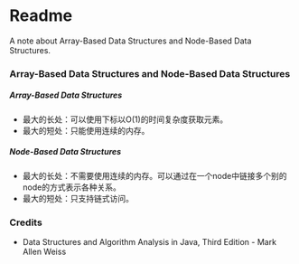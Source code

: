 # Readme
A note about Array-Based Data Structures and Node-Based Data Structures.

### Array-Based Data Structures and Node-Based Data Structures

##### Array-Based Data Structures
- 最大的长处：可以使用下标以O(1)的时间复杂度获取元素。
- 最大的短处：只能使用连续的内存。

##### Node-Based Data Structures
- 最大的长处：不需要使用连续的内存。可以通过在一个node中链接多个别的node的方式表示各种关系。
- 最大的短处：只支持链式访问。

### Credits
- Data Structures and Algorithm Analysis in Java, Third Edition - Mark Allen Weiss

